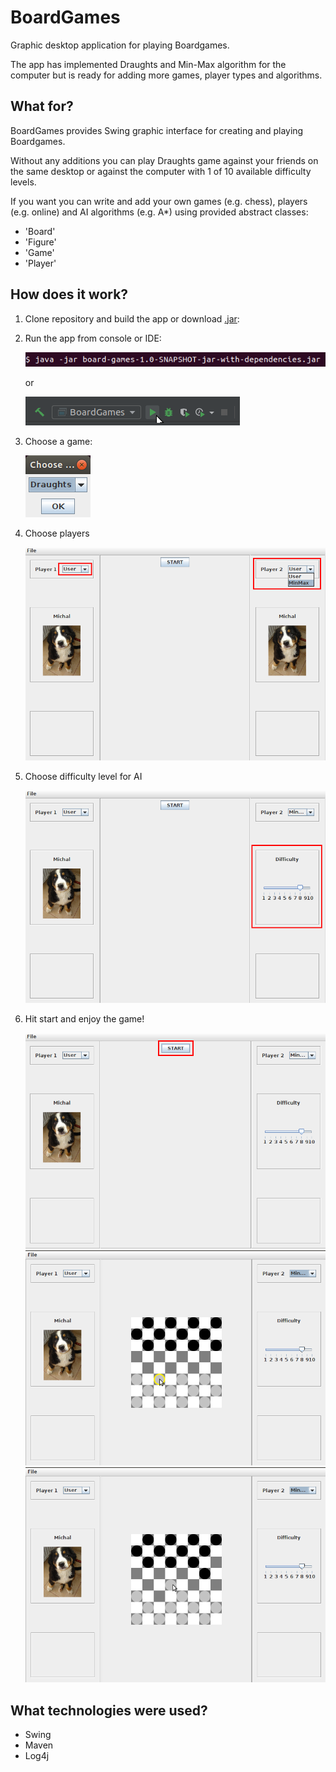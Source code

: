 # BoardGames

Graphic desktop application for playing Boardgames.

The app has implemented Draughts and Min-Max algorithm for the computer 
but is ready for adding more games, player types and algorithms.

## What for?
BoardGames provides Swing graphic interface for creating and playing 
Boardgames.

Without any additions you can play Draughts game against your friends on the same 
desktop or against the computer with 1 of 10 available difficulty levels.

If you want you can write and add your own games (e.g. chess), players (e.g. online) and 
AI algorithms (e.g. A*) using provided abstract classes:
* 'Board'
* 'Figure'
* 'Game'
* 'Player'

## How does it work?
1. Clone repository and build the app or download 
   [.jar](https://github.com/MichalKamfonik/BoardGames/raw/master/board-games-1.0-SNAPSHOT-jar-with-dependencies.jar):
   
1. Run the app from console or IDE:

   ![run_console][run_console]

   or   

   ![run_ide][run_ide]
1. Choose a game:

   ![choose_game][choose_game]
1. Choose players

   ![choose_players][choose_players]

1. Choose difficulty level for AI

   ![choose_difficulty][choose_difficulty]

1. Hit start and enjoy the game!

   ![start][start]
   ![enjoy1][enjoy1]
   ![enjoy2][enjoy2]


[run_console]: images/run_console.png "Start app fomr console"
[run_ide]: images/run_ide.png "Start app from IntelliJ"
[choose_game]: images/choose_game.png "Choose game"
[choose_players]: images/choose_players.png "Choose player"
[choose_difficulty]: images/choose_difficulty.png "Choose difficulty"
[start]: images/start.png "Hit start"
[enjoy1]: images/enjoy1.png "Enjoy!"
[enjoy2]: images/enjoy2.png "Enjoy!"

## What technologies were used?
* Swing
* Maven
* Log4j
